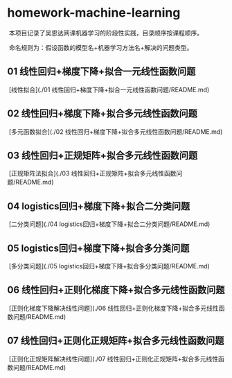 # homework-machine-learning
​	本项目记录了吴恩达网课机器学习的阶段性实践，目录顺序按课程顺序。

​	命名规则为：假设函数的模型名+机器学习方法名+解决的问题类型。

## 01 线性回归+梯度下降+拟合一元线性函数问题

​	[线性拟合](./01 线性回归+梯度下降+拟合一元线性函数问题/README.md)

## 02 线性回归+梯度下降+拟合多元线性函数问题

​	[多元函数拟合](./02 线性回归+梯度下降+拟合多元线性函数问题/README.md)

## 03 线性回归+正规矩阵+拟合多元线性函数问题

​	[正规矩阵法拟合](./03 线性回归+正规矩阵+拟合多元线性函数问题/README.md)

## 04 logistics回归+梯度下降+拟合二分类问题

​	[二分类问题](./04 logistics回归+梯度下降+拟合二分类问题/README.md)

## 05 logistics回归+梯度下降+拟合多分类问题

​	[多分类问题](./05 logistics回归+梯度下降+拟合多分类问题/README.md)

## 06 线性回归+正则化梯度下降+拟合多元线性函数问题

​	[正则化梯度下降解决线性问题](./06 线性回归+正则化梯度下降+拟合多元线性函数问题/README.md)

## 07 线性回归+正则化正规矩阵+拟合多元线性函数问题

​	[正则化正规矩阵解决线性问题](./07 线性回归+正则化正规矩阵+拟合多元线性函数问题/README.md)

